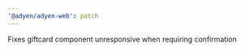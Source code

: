 ```yaml
---
'@adyen/adyen-web': patch
---
```


Fixes giftcard component unresponsive when requiring confirmation
